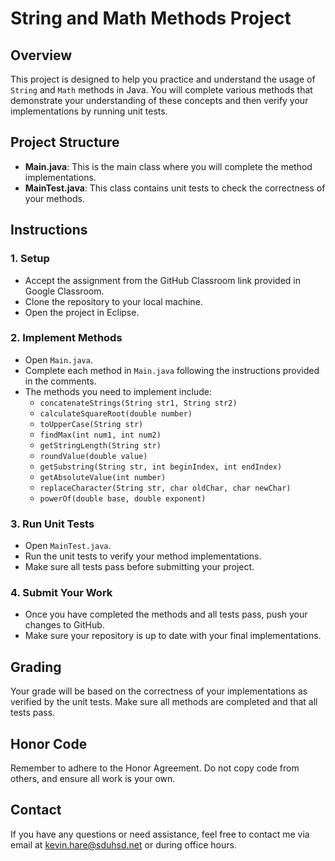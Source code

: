 # String and Math Methods Project

## Overview
This project is designed to help you practice and understand the usage of `String` and `Math` methods in Java. You will complete various methods that demonstrate your understanding of these concepts and then verify your implementations by running unit tests.

## Project Structure
- **Main.java**: This is the main class where you will complete the method implementations.
- **MainTest.java**: This class contains unit tests to check the correctness of your methods.

## Instructions

### 1. Setup
- Accept the assignment from the GitHub Classroom link provided in Google Classroom.
- Clone the repository to your local machine.
- Open the project in Eclipse.

### 2. Implement Methods
- Open `Main.java`.
- Complete each method in `Main.java` following the instructions provided in the comments.
- The methods you need to implement include:
  - `concatenateStrings(String str1, String str2)`
  - `calculateSquareRoot(double number)`
  - `toUpperCase(String str)`
  - `findMax(int num1, int num2)`
  - `getStringLength(String str)`
  - `roundValue(double value)`
  - `getSubstring(String str, int beginIndex, int endIndex)`
  - `getAbsoluteValue(int number)`
  - `replaceCharacter(String str, char oldChar, char newChar)`
  - `powerOf(double base, double exponent)`

### 3. Run Unit Tests
- Open `MainTest.java`.
- Run the unit tests to verify your method implementations.
- Make sure all tests pass before submitting your project.

### 4. Submit Your Work
- Once you have completed the methods and all tests pass, push your changes to GitHub.
- Make sure your repository is up to date with your final implementations.

## Grading
Your grade will be based on the correctness of your implementations as verified by the unit tests. Make sure all methods are completed and that all tests pass.

## Honor Code
Remember to adhere to the Honor Agreement. Do not copy code from others, and ensure all work is your own.

## Contact
If you have any questions or need assistance, feel free to contact me via email at [kevin.hare@sduhsd.net](mailto:kevin@csplusplus.com) or during office hours.
